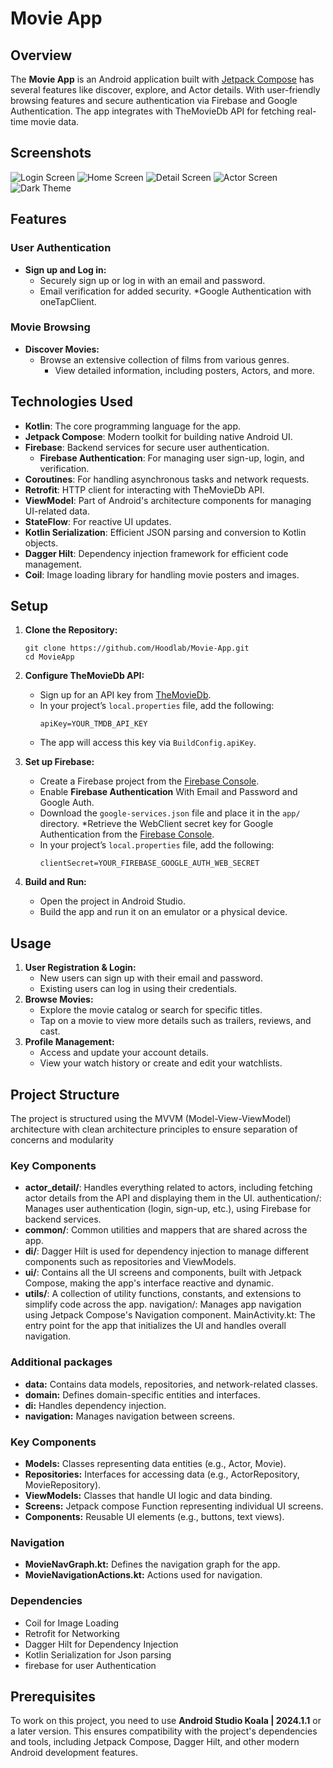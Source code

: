 # Movie App

## Overview

The **Movie App** is an Android application built with
[Jetpack Compose](https://developer.android.com/jetpack/compose) has several features like discover, explore, and Actor details. With user-friendly browsing features and secure authentication via Firebase and Google Authentication. The app integrates with TheMovieDb API for fetching real-time movie data.

## Screenshots
<img src="screenshots/screen_shot_4.png" alt="Login Screen">
<img src="screenshots/screen_shot_2.png" alt="Home Screen">
<img src="screenshots/screen_shot_1.png" alt="Detail Screen">
<img src="screenshots/screen_shot_3.png" alt="Actor Screen">
<img src="screenshots/screen_shot_5_dark_theme.png" alt="Dark Theme">

## Features

### User Authentication
* **Sign up and Log in:**
    * Securely sign up or log in with an email and password.
    * Email verification for added security.
      *Google Authentication with oneTapClient.
### Movie Browsing
* **Discover Movies:**
    * Browse an extensive collection of films from various genres.
        * View detailed information, including posters, Actors, and more.



## Technologies Used

* **Kotlin**: The core programming language for the app.
* **Jetpack Compose**: Modern toolkit for building native Android UI.
* **Firebase**: Backend services for secure user authentication.
    * **Firebase Authentication**: For managing user sign-up, login, and verification.
* **Coroutines**: For handling asynchronous tasks and network requests.
* **Retrofit**: HTTP client for interacting with TheMovieDb API.
* **ViewModel**: Part of Android's architecture components for managing UI-related data.
* **StateFlow**: For reactive UI updates.
* **Kotlin Serialization**: Efficient JSON parsing and conversion to Kotlin objects.
* **Dagger Hilt**: Dependency injection framework for efficient code management.
* **Coil**: Image loading library for handling movie posters and images.

## Setup

1. **Clone the Repository:**
    ```
    git clone https://github.com/Hoodlab/Movie-App.git
    cd MovieApp
    ```

2. **Configure TheMovieDb API:**
    * Sign up for an API key from [TheMovieDb](https://www.themoviedb.org/).
    * In your project’s `local.properties` file, add the following:
      ```
      apiKey=YOUR_TMDB_API_KEY
      ```
    * The app will access this key via `BuildConfig.apiKey`.

3. **Set up Firebase:**
    * Create a Firebase project from the [Firebase Console](https://console.firebase.google.com/).
    * Enable **Firebase Authentication** With Email and Password and Google Auth.
    * Download the `google-services.json` file and place it in the `app/` directory.
    *Retrieve the WebClient secret key for Google Authentication from the [Firebase Console](https://console.firebase.google.com/).
    * In your project’s `local.properties` file, add the following:
      ```
      clientSecret=YOUR_FIREBASE_GOOGLE_AUTH_WEB_SECRET
      ```

4. **Build and Run:**
    * Open the project in Android Studio.
    * Build the app and run it on an emulator or a physical device.

## Usage

1. **User Registration & Login:**
    * New users can sign up with their email and password.
    * Existing users can log in using their credentials.
2. **Browse Movies:**
    * Explore the movie catalog or search for specific titles.
    * Tap on a movie to view more details such as trailers, reviews, and cast.
3. **Profile Management:**
    * Access and update your account details.
    * View your watch history or create and edit your watchlists.

## Project Structure

The project is structured using the MVVM (Model-View-ViewModel) architecture with clean architecture principles to ensure separation of concerns and modularity

### Key Components
* **actor_detail/**: Handles everything related to actors, including fetching actor details from the API and displaying them in the UI.
  authentication/: Manages user authentication (login, sign-up, etc.), using Firebase for backend services.
* **common/**: Common utilities and mappers that are shared across the app.
* **di/**: Dagger Hilt is used for dependency injection to manage different components such as repositories and ViewModels.
* **ui/**: Contains all the UI screens and components, built with Jetpack Compose, making the app's interface reactive and dynamic.
* **utils/**: A collection of utility functions, constants, and extensions to simplify code across the app.
  navigation/: Manages app navigation using Jetpack Compose's Navigation component.
  MainActivity.kt: The entry point for the app that initializes the UI and handles overall navigation.


### Additional packages

* **data:** Contains data models, repositories, and network-related classes.
* **domain:** Defines domain-specific entities and interfaces.
* **di:** Handles dependency injection.
* **navigation:** Manages navigation between screens.

### Key Components

* **Models:** Classes representing data entities (e.g., Actor, Movie).
* **Repositories:** Interfaces for accessing data (e.g., ActorRepository, MovieRepository).
* **ViewModels:** Classes that handle UI logic and data binding.
* **Screens:** Jetpack compose Function representing individual UI screens.
* **Components:** Reusable UI elements (e.g., buttons, text views).

### Navigation

* **MovieNavGraph.kt:** Defines the navigation graph for the app.
* **MovieNavigationActions.kt:** Actions used for navigation.

### Dependencies

* Coil  for Image Loading
* Retrofit for Networking
* Dagger Hilt for Dependency Injection
* Kotlin Serialization  for Json parsing
* firebase for user Authentication

## Prerequisites

To work on this project, you need to use **Android Studio Koala | 2024.1.1** or a later version. This ensures compatibility with the project's dependencies and tools, including Jetpack Compose, Dagger Hilt, and other modern Android development features.

